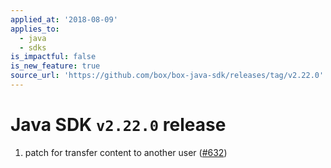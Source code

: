 ```yaml
---
applied_at: '2018-08-09'
applies_to:
  - java
  - sdks
is_impactful: false
is_new_feature: true
source_url: 'https://github.com/box/box-java-sdk/releases/tag/v2.22.0'
---
```

# Java SDK `v2.22.0` release

1. patch for transfer content to another user ([#632](https://github.com/box/box-java-sdk/pull/632))
